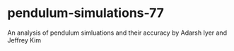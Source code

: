 # pendulum-simulations-77
An analysis of pendulum simluations and their accuracy by Adarsh Iyer and Jeffrey Kim
